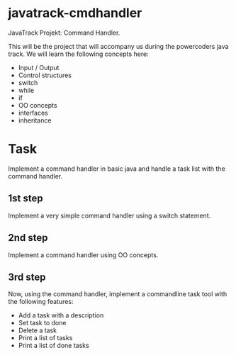 # javatrack-cmdhandler
JavaTrack Projekt: Command Handler.

This will be the project that will accompany us during the powercoders java track. We will learn the following concepts here:
* Input / Output
* Control structures
 * switch
 * while
 * if
* OO concepts
 * interfaces
 * inheritance

# Task

Implement a command handler in basic java and handle a task list with the command handler.

## 1st step

Implement a very simple command handler using a switch statement.

## 2nd step

Implement a command handler using OO concepts.

## 3rd step

Now, using the command handler, implement a commandline task tool with the following features:

* Add a task with a description
* Set task to done
* Delete a task
* Print a list of tasks
* Print a list of done tasks

